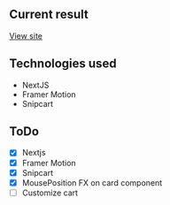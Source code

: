 ## Current result

[View site](https://shop-aeonyuonmiller.vercel.app)

## Technologies used

- NextJS
- Framer Motion
- Snipcart

## ToDo

- [x] Nextjs
- [x] Framer Motion
- [x] Snipcart
- [x] MousePosition FX on card component
- [ ] Customize cart
